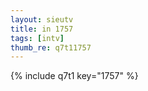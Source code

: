 ```yaml
--- 
layout: sieutv
title: in 1757
tags: [intv]
thumb_re: q7t11757
---
```

{% include q7t1 key="1757" %} 
